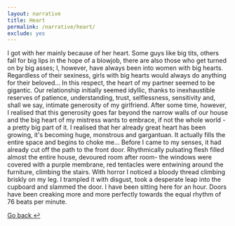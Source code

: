```yaml
---
layout: narrative
title: Heart
permalink: /narrative/heart/
exclude: yes
---
```


I got with her mainly because of her heart. Some guys like big tits, others fall for big lips in the hope of a blowjob, there are also those who get turned on by big asses; I, however, have always been into women with big hearts. Regardless of their sexiness, girls with big hearts would always do anything for their beloved... In this respect, the heart of my partner seemed to be gigantic. Our relationship initially seemed idyllic, thanks to inexhaustible reserves of patience, understanding, trust, selflessness, sensitivity and, shall we say, intimate generosity of my girlfriend. After some time, however, I realised that this generosity goes far beyond the narrow walls of our house and the big heart of my mistress wants to embrace, if not the whole world - a pretty big part of it. I realised that her already great heart has been growing, it's becoming huge, monstrous and gargantuan. It actually fills the entire space and begins to choke me... Before I came to my senses, it had already cut off the path to the front door. Rhythmically pulsating flesh filled almost the entire house, devoured room after room- the windows were covered with a purple membrane, red tentacles were entwining around the furniture, climbing the stairs. With horror I noticed a bloody thread climbing briskly on my leg. I trampled it with disgust, took a desperate leap into the cupboard and slammed the door. I have been sitting here for an hour. Doors have been creaking more and more perfectly towards the equal rhythm of 76 beats per minute.

[Go back &#8617;](/narrative/)